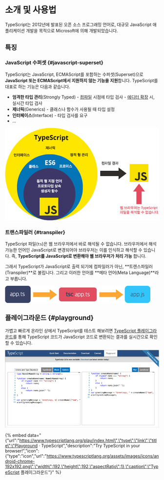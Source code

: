 # 소개 및 사용법

TypeScript는 2012년에 발표된 오픈 소스 프로그래밍 언어로, 대규모 JavaScript 애플리케이션 개발을 목적으로 Microsoft에 의해 개발되었습니다.

## 특징

### JavaScript 수퍼셋 {#javascript-superset}

TypeScript는 JavaScript, ECMAScript를 포함하는 수퍼셋\(Superset\)으로 **JavaScript 또는 ECMAScript에서 지원하지 않는 기능을 지원**합니다. TypeScript를 대표로 하는 기능은 다음과 같습니다.

* **엄격한 타입 관리**\(Strongly Typed\) -  [컴파일](cli-env.md#typescript-cli) 시점에 타입 검사 -  [에디터 확장](linting.md#integration) 시, 실시간 타입 검사
* **제너릭**\(Generics\) -  클래스나 함수가 사용될 때 타입 설정
* **인터페이스**\(Interface\) -  타입 검사를 요구
* ...

![](../.gitbook/assets/typescript-compile.jpg)

### 트랜스파일러 {#transpiler}

TypeScript 파일\(`ts`\)은 웹 브라우저에서 바로 해석될 수 없습니다. 브라우저에서 해석 가능한 언어인 JavaScript로 변경되어야 브라우저는 이를 인식하고 해석할 수 있습니다. 즉, **TypeScript를 JavaScript로 변환해야 웹 브라우저가 처리 가능** 합니다.

그래서 TypeScript가 JavaScript로 출력 되기에 컴파일러가 아닌, **트렌스파일러\(Transpiler\)**로 불립니다. 그리고 이러한 언어를 **메타 언어\(Meta Language\)**라고 부릅니다.

![](../.gitbook/assets/tsc-ts-js.jpg)

## 플레이그라운드 {#playground}

가볍고 빠르게 온라인 상에서 TypeScript를 테스트 해보려면 [TypeScript 플레이그라운드](https://www.typescriptlang.org/play/index.html)를 통해 TypeScript 코드가 JavaScript 코드로 변환되는 결과를 실시간으로 확인할 수 있습니다.

![](../.gitbook/assets/typescript-play.jpg)

{% embed data="{\"url\":\"https://www.typescriptlang.org/play/index.html\",\"type\":\"link\",\"title\":\"Playground · TypeScript\",\"description\":\"Try TypeScript in your browser!\",\"icon\":{\"type\":\"icon\",\"url\":\"https://www.typescriptlang.org/assets/images/icons/android-chrome-192x192.png\",\"width\":192,\"height\":192,\"aspectRatio\":1},\"caption\":\"TypeScript 플레이그라운드\"}" %}



